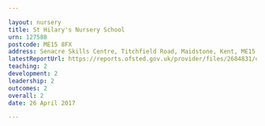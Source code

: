 ```yaml
---

layout: nursery
title: St Hilary's Nursery School
urn: 127588
postcode: ME15 8FX
address: Senacre Skills Centre, Titchfield Road, Maidstone, Kent, ME15 8FX
latestReportUrl: https://reports.ofsted.gov.uk/provider/files/2684831/urn/127588.pdf
teaching: 2
development: 2
leadership: 2
outcomes: 2
overall: 2
date: 26 April 2017

---
```

